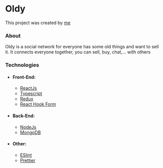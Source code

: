 # Oldy

This project was created by [me](https://www.facebook.com/p.tran3112)

### About

Oldy is a social network for everyone has some old things and want to sell it. It connects everyone together, you can sell, buy, chat,... with others

### Technologies

-   #### Front-End:

    -   [ReactJs]()
    -   [Typescript]()
    -   [Redux]()
    -   [React Hook Form]()

-   #### Back-End:

    -   [NodeJs]()
    -   [MongoDB]()

-   #### Other:
    -   [ESlint]()
    -   [Prettier]()
